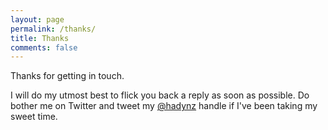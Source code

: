 ```yaml
---
layout: page
permalink: /thanks/
title: Thanks
comments: false
---
```

Thanks for getting in touch.

I will do my utmost best to flick you back a reply as soon as possible. Do bother me on Twitter and tweet my 
[@hadynz](http://twitter.com/hadynz) handle if I've been taking my sweet time.